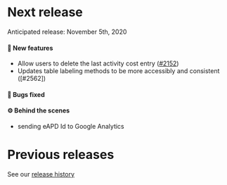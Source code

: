 # Next release

Anticipated release: November 5th, 2020

#### 🚀 New features

- Allow users to delete the last activity cost entry ([#2152])
- Updates table labeling methods to be more accessibly and consistent ([#2562])

#### 🐛 Bugs fixed

#### ⚙️ Behind the scenes

- sending eAPD Id to Google Analytics

# Previous releases

See our [release history](https://github.com/CMSgov/eAPD/releases)

[#2152]: https://github.com/CMSgov/eAPD/issues/2152
[#2324]: https://github.com/CMSgov/eAPD/issues/2562
